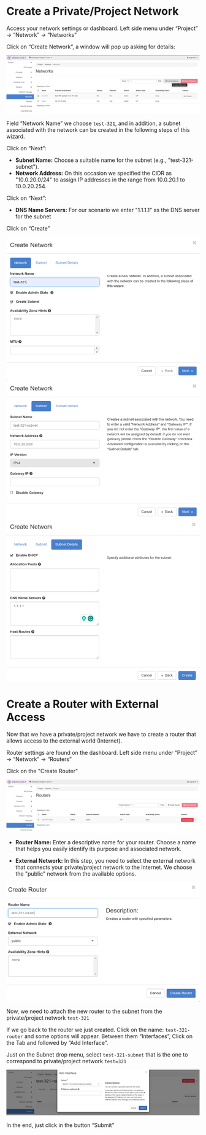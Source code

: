 # Create a Private/Project Network 

Access your network settings or dashboard. Left side menu under “Project” -> “Network” -> “Networks” 

Click on “Create Network”, a window will pop up asking for details: 

![create network 1](../static/user/create-cluster-with-existing-private-network/create-network.png)

Field “Network Name” we choose `test-321`, and in addition, a subnet associated with the network can be created in the following steps of this wizard. 

Click on “Next”: 

* **Subnet Name:** Choose a suitable name for the subnet (e.g., "test-321-subnet"). 
* **Network Address:** On this occasion we specified the CIDR as "10.0.20.0/24" to assign IP addresses in the range from 10.0.20.1 to 10.0.20.254. 

Click on “Next”: 

* **DNS Name Servers:** For our scenario we enter "1.1.1.1" as the DNS server for the subnet 

Click on “Create”

![crete network 2](../static/user/create-cluster-with-existing-private-network/create-network-2.png)
![crete subnet 1](../static/user/create-cluster-with-existing-private-network/create-subnet.png)
![crete subnet 2](../static/user/create-cluster-with-existing-private-network/create-subnet-2.png)


# Create a Router with External Access 

Now that we have a private/project network we have to create a router that allows access to the external world (Internet). 

Router settings are found on the dashboard. Left side menu under “Project” -> “Network” -> “Routers” 

Click on the "Create Router" 

![crete router 1](../static/user/create-cluster-with-existing-private-network/create-router.png)

* **Router Name:** Enter a descriptive name for your router. Choose a name that helps you easily identify its purpose and associated network. 

* **External Network:** In this step, you need to select the external network that connects your private/project network to the Internet. We choose the "public" network from the available options. 

![crete router 2](../static/user/create-cluster-with-existing-private-network/create-router-2.png)

Now, we need to attach the new router to the subnet from the private/project network `test-321` 

If we go back to the router we just created. Click on the name: `test-321-router` and some options will appear. Between them “Interfaces”, Click on the Tab and followed by “Add Interface”. 

Just on the Subnet drop menu, select `test-321-subnet` that is the one to correspond to private/project network `test=321`  

![crete router 3](../static/user/create-cluster-with-existing-private-network/create-router-3.png)

In the end, just click in the button “Submit” 
